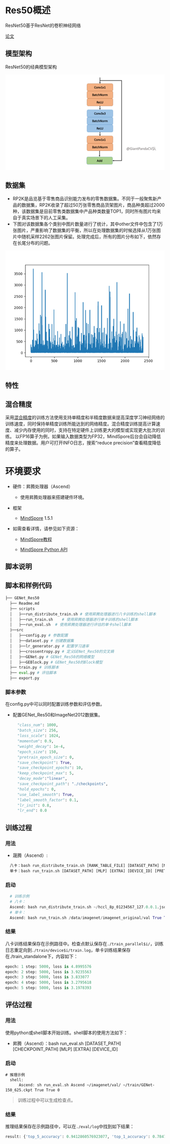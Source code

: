 
# Res50概述

ResNet50基于ResNet的卷积神经网络

[论文](https://arxiv.org/abs/1810.12348)

## 模型架构

ResNet50的经典模型架构

![](src/img/resblock.png)

## 数据集

- RP2K是品览基于零售商品识别能力发布的零售数据集。不同于一般聚焦新产品的数据集，RP2K收录了超过50万张零售商品货架图片，商品种类超过2000种，该数据集是目前零售类数据集中产品种类数量TOP1，同时所有图片均来自于真实场景下的人工采集。
- 下图对该数据集各个类别中图片数量进行了统计，其中other文件中包含了1万张图片，严重影响了数据集的平衡，所以在处理数据集的时候选择从1万张图片中随机采样2262张图片保留。处理完成后，所有的图片分布如下，依然存在长尾分布的问题。

![](src/img/train.png)

## 特性

## 混合精度

采用[混合精度](https://www.mindspore.cn/tutorial/training/en/master/advanced_use/enable_mixed_precision.html)的训练方法使用支持单精度和半精度数据来提高深度学习神经网络的训练速度，同时保持单精度训练所能达到的网络精度。混合精度训练提高计算速度、减少内存使用的同时，支持在特定硬件上训练更大的模型或实现更大批次的训练。
以FP16算子为例，如果输入数据类型为FP32，MindSpore后台会自动降低精度来处理数据。用户可打开INFO日志，搜索“reduce precision”查看精度降低的算子。

# 环境要求

- 硬件：昇腾处理器（Ascend）
    - 使用昇腾处理器来搭建硬件环境。

- 框架
  - [MindSpore](https://www.mindspore.cn/install) 1.5.1

- 如需查看详情，请参见如下资源：

  - [MindSpore教程](https://www.mindspore.cn/tutorial/training/en/master/index.html)

  - [MindSpore Python API](https://www.mindspore.cn/doc/api_python/en/master/index.html)

## 脚本说明

## 脚本和样例代码

```python
├── GENet_Res50
  ├── Readme.md
  ├── scripts
  │   ├──run_distribute_train.sh # 使用昇腾处理器进行八卡训练的shell脚本
  │   ├──run_train.sh    # 使用昇腾处理器进行单卡训练的shell脚本
  │   ├──run_eval.sh  # 使用昇腾处理器进行评估的单卡shell脚本
  ├──src
  │   ├──config.py # 参数配置
  │   ├──dataset.py # 创建数据集
  │   ├──lr_generator.py # 配置学习速率
  │   ├──crossentropy.py # 定义GENet_Res50的交叉熵
  │   ├──GENet.py # GENet_Res50的网络模型
  │   ├──GEBlock.py # GENet_Res50的Block模型
  ├── train.py # 训练脚本
  ├── eval.py # 评估脚本
  ├── export.py
```

### 脚本参数

在config.py中可以同时配置训练参数和评估参数。

- 配置GENet_Res50和ImageNet2012数据集。

  ```python
    "class_num": 1000,
    "batch_size": 256,
    "loss_scale": 1024,
    "momentum": 0.9,
    "weight_decay": 1e-4,
    "epoch_size": 150,
    "pretrain_epoch_size": 0,
    "save_checkpoint": True,
    "save_checkpoint_epochs": 10,
    "keep_checkpoint_max": 5,
    "decay_mode":"linear",
    "save_checkpoint_path": "./checkpoints",
    "hold_epochs": 0,
    "use_label_smooth": True,
    "label_smooth_factor": 0.1,
    "lr_init": 0.8,
    "lr_end": 0.0
  ```

## 训练过程

### 用法

- 晟腾（Ascend）:

```python
  八卡：bash run_distribute_train.sh [RANK_TABLE_FILE] [DATASET_PATH] [MLP] [EXTRA][PRETRAINED_CKPT_PATH]\（可选)
  单卡：bash run_train.sh [DATASET_PATH] [MLP] [EXTRA] [DEVICE_ID] [PRETRAINED_CKPT_PATH](optional)
```

### 启动

```python
  # 训练示例
  # 八卡：
  Ascend: bash run_distribute_train.sh ~/hccl_8p_01234567_127.0.0.1.json /data/imagenet/imagenet_original/train True True
  # 单卡：
  Ascend: bash run_train.sh /data/imagenet/imagenet_original/val True True 5
```

### 结果

八卡训练结果保存在示例路径中。检查点默认保存在`./train_parallel$i/`，训练日志重定向到`./train/device$i/train.log`，单卡训练结果保存在./train_standalone下，内容如下：

```python
epoch: 1 step: 5000, loss is 4.8995576
epoch: 2 step: 5000, loss is 3.9235563
epoch: 3 step: 5000, loss is 3.833077
epoch: 4 step: 5000, loss is 3.2795618
epoch: 5 step: 5000, loss is 3.1978393
```

## 评估过程

### 用法

使用python或shell脚本开始训练。shell脚本的使用方法如下：

- 昇腾（Ascend）：bash run_eval.sh [DATASET_PATH] [CHECKPOINT_PATH] [MLP] [EXTRA] [DEVICE_ID]

### 启动

```shell
# 推理示例
  shell:
      Ascend: sh run_eval.sh Ascend ~/imagenet/val/ ~/train/GENet-150_625.ckpt True True 0
```

> 训练过程中可以生成检查点。

### 结果

推理结果保存在示例路径中，可以在`./eval/log`中找到如下结果：

```python
result: {'top_5_accuracy': 0.9412860576923077, 'top_1_accuracy': 0.7847355769230769}
```

